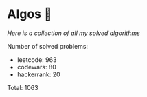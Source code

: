 # Algos 🏯

_Here is a collection of all my solved algorithms_

Number of solved problems:
- leetcode: 963
- codewars: 80
- hackerrank: 20

Total: 1063
